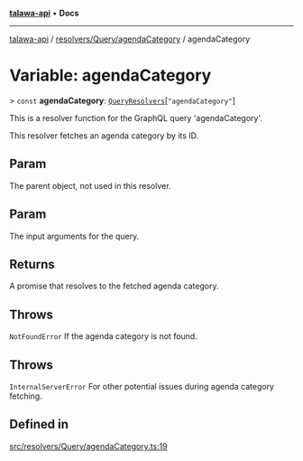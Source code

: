 [**talawa-api**](../../../../README.md) • **Docs**

***

[talawa-api](../../../../modules.md) / [resolvers/Query/agendaCategory](../README.md) / agendaCategory

# Variable: agendaCategory

\> `const` **agendaCategory**: [`QueryResolvers`](../../../../types/generatedGraphQLTypes/type-aliases/QueryResolvers.md)\[`"agendaCategory"`\]

This is a resolver function for the GraphQL query 'agendaCategory'.

This resolver fetches an agenda category by its ID.

## Param

The parent object, not used in this resolver.

## Param

The input arguments for the query.

## Returns

A promise that resolves to the fetched agenda category.

## Throws

`NotFoundError` If the agenda category is not found.

## Throws

`InternalServerError` For other potential issues during agenda category fetching.

## Defined in

[src/resolvers/Query/agendaCategory.ts:19](https://github.com/PalisadoesFoundation/talawa-api/blob/f4877b986932181336f42a7336754de05976cd97/src/resolvers/Query/agendaCategory.ts#L19)
